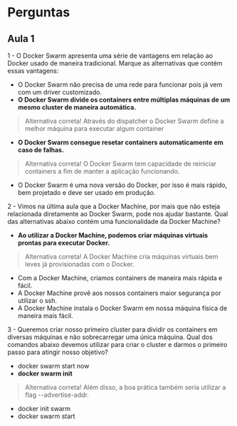 # Perguntas

## Aula 1

1 - O Docker Swarm apresenta uma série de vantagens em relação ao Docker usado de maneira tradicional. Marque as alternativas que contém essas vantagens:

- O Docker Swarm não precisa de uma rede para funcionar pois já vem com um driver customizado.
- __O Docker Swarm divide os containers entre múltiplas máquinas de um mesmo cluster de maneira automática.__

> Alternativa correta! Através do dispatcher o Docker Swarm define a melhor máquina para executar algum container

- __O Docker Swarm consegue resetar containers automaticamente em caso de falhas.__

> Alternativa correta! O Docker Swarm tem capacidade de reiniciar containers a fim de manter a aplicação funcionando.

- O Docker Swarm é uma nova versão do Docker, por isso é mais rápido, bem projetado e deve ser usado em produção.

2 - Vimos na última aula que a Docker Machine, por mais que não esteja relacionada diretamente ao Docker Swarm, pode nos ajudar bastante. Qual das alternativas abaixo contém uma funcionalidade da Docker Machine?

- __Ao utilizar a Docker Machine, podemos criar máquinas virtuais prontas para executar Docker.__

> Alternativa correta! A Docker Machine cria máquinas virtuais bem leves já provisionadas com o Docker.

- Com a Docker Machine, criamos containers de maneira mais rápida e fácil.
- A Docker Machine provê aos nossos containers maior segurança por utilizar o ssh.
- A Docker Machine instala o Docker Swarm em nossa máquina física de maneira mais fácil.

3 - Queremos criar nosso primeiro cluster para dividir os containers em diversas máquinas e não sobrecarregar uma única máquina. Qual dos comandos abaixo devemos utilizar para criar o cluster e darmos o primeiro passo para atingir nosso objetivo?

- docker swarm start now
- __docker swarm init__

> Alternativa correta! Além disso, a boa prática também seria utilizar a flag --advertise-addr.

- docker init swarm
- docker swarm start
